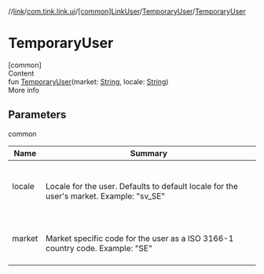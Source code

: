 //[link](../../../index.md)/[com.tink.link.ui](../../index.md)/[[common]LinkUser](../index.md)/[TemporaryUser](index.md)/[TemporaryUser](-temporary-user.md)



# TemporaryUser  
[common]  
Content  
fun [TemporaryUser](-temporary-user.md)(market: [String](https://kotlinlang.org/api/latest/jvm/stdlib/kotlin/-string/index.html), locale: [String](https://kotlinlang.org/api/latest/jvm/stdlib/kotlin/-string/index.html))  
More info  


## Parameters  
  
common  
  
|  Name|  Summary| 
|---|---|
| <a name="com.tink.link.ui/LinkUser.TemporaryUser/TemporaryUser/#kotlin.String#kotlin.String/PointingToDeclaration/"></a>locale| <a name="com.tink.link.ui/LinkUser.TemporaryUser/TemporaryUser/#kotlin.String#kotlin.String/PointingToDeclaration/"></a><br><br>Locale for the user. Defaults to default locale for the user's market. Example: "sv_SE"<br><br>
| <a name="com.tink.link.ui/LinkUser.TemporaryUser/TemporaryUser/#kotlin.String#kotlin.String/PointingToDeclaration/"></a>market| <a name="com.tink.link.ui/LinkUser.TemporaryUser/TemporaryUser/#kotlin.String#kotlin.String/PointingToDeclaration/"></a><br><br>Market specific code for the user as a ISO 3166-1 country code. Example: "SE"<br><br>
  
  



